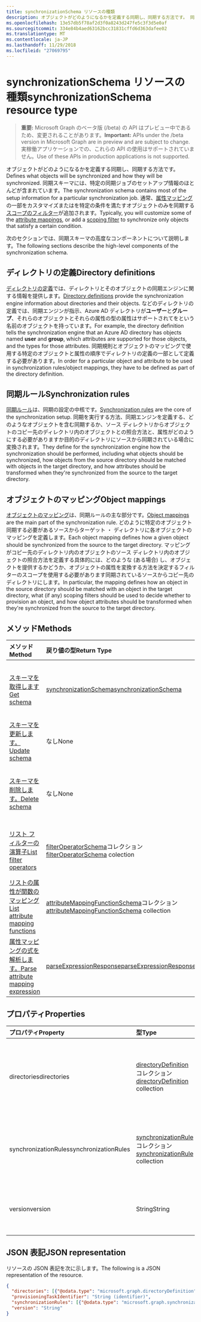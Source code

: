```yaml
---
title: synchronizationSchema リソースの種類
description: オブジェクトがどのようになるかを定義する同期し、同期する方法です。 同期スキーマには、特定の同期ジョブのセットアップ情報のほとんどが含まれています。 通常にするいくつかの属性のマッピングをカスタマイズするかを特定の条件を満たすオブジェクトのみを同期するスコープのフィルターを追加します。
ms.openlocfilehash: 13e57db5f78af2d3f0a8243d247fe5c3f3d5e0af
ms.sourcegitcommit: 334e84b4aed63162bcc31831cffd6d363dafee02
ms.translationtype: MT
ms.contentlocale: ja-JP
ms.lasthandoff: 11/29/2018
ms.locfileid: "27069795"
---
```

# <a name="synchronizationschema-resource-type"></a><span data-ttu-id="b156a-105">synchronizationSchema リソースの種類</span><span class="sxs-lookup"><span data-stu-id="b156a-105">synchronizationSchema resource type</span></span>

> <span data-ttu-id="b156a-106">**重要:** Microsoft Graph のベータ版 (/beta) の API はプレビュー中であるため、変更されることがあります。</span><span class="sxs-lookup"><span data-stu-id="b156a-106">**Important:** APIs under the /beta version in Microsoft Graph are in preview and are subject to change.</span></span> <span data-ttu-id="b156a-107">実稼働アプリケーションでの、これらの API の使用はサポートされていません。</span><span class="sxs-lookup"><span data-stu-id="b156a-107">Use of these APIs in production applications is not supported.</span></span>

<span data-ttu-id="b156a-108">オブジェクトがどのようになるかを定義する同期し、同期する方法です。</span><span class="sxs-lookup"><span data-stu-id="b156a-108">Defines what objects will be synchronized and how they will be synchronized.</span></span> <span data-ttu-id="b156a-109">同期スキーマには、特定の同期ジョブのセットアップ情報のほとんどが含まれています。</span><span class="sxs-lookup"><span data-stu-id="b156a-109">The synchronization schema contains most of the setup information for a particular synchronization job.</span></span> <span data-ttu-id="b156a-110">通常、[属性マッピング](synchronization-attributemapping.md)の一部をカスタマイズまたはを特定の条件を満たすオブジェクトのみを同期する[スコープのフィルター](synchronization-filter.md)が追加されます。</span><span class="sxs-lookup"><span data-stu-id="b156a-110">Typically, you will customize some of the [attribute mappings](synchronization-attributemapping.md), or add a [scoping filter](synchronization-filter.md) to synchronize only objects that satisfy a certain condition.</span></span>

<span data-ttu-id="b156a-111">次のセクションでは、同期スキーマの高度なコンポーネントについて説明します。</span><span class="sxs-lookup"><span data-stu-id="b156a-111">The following sections describe the high-level components of the synchronization schema.</span></span>

## <a name="directory-definitions"></a><span data-ttu-id="b156a-112">ディレクトリの定義</span><span class="sxs-lookup"><span data-stu-id="b156a-112">Directory definitions</span></span>

<span data-ttu-id="b156a-113">[ディレクトリの定義](synchronization-directorydefinition.md)では、ディレクトリとそのオブジェクトの同期エンジンに関する情報を提供します。</span><span class="sxs-lookup"><span data-stu-id="b156a-113">[Directory definitions](synchronization-directorydefinition.md) provide the synchronization engine information about directories and their objects.</span></span> <span data-ttu-id="b156a-114">などのディレクトリの定義では、同期エンジンが指示、Azure AD ディレクトリが**ユーザー**と**グループ**、それらのオブジェクトとそれらの属性の型の属性はサポートされてをという名前のオブジェクトを持っています。</span><span class="sxs-lookup"><span data-stu-id="b156a-114">For example, the directory definition tells the synchronization engine that an Azure AD directory has objects named **user** and **group**, which attributes are supported for those objects, and the types for those attributes.</span></span> <span data-ttu-id="b156a-115">同期規則とオブジェクトのマッピングで使用する特定のオブジェクトと属性の順序でディレクトリの定義の一部として定義する必要があります。</span><span class="sxs-lookup"><span data-stu-id="b156a-115">In order for a particular object and attribute to be used in synchronization rules/object mappings, they have to be defined as part of the directory definition.</span></span>

## <a name="synchronization-rules"></a><span data-ttu-id="b156a-116">同期ルール</span><span class="sxs-lookup"><span data-stu-id="b156a-116">Synchronization rules</span></span>

<span data-ttu-id="b156a-117">[同期ルール](synchronization-synchronizationrule.md)は、同期の設定の中核です。</span><span class="sxs-lookup"><span data-stu-id="b156a-117">[Synchronization rules](synchronization-synchronizationrule.md) are the core of the synchronization setup.</span></span> <span data-ttu-id="b156a-118">同期を実行する方法、同期エンジンを定義する、どのようなオブジェクトを含む同期するか、ソース ディレクトリからオブジェクトのコピー先のディレクトリ内のオブジェクトとの照合方法と、属性がどのようにする必要がありますか目的のディレクトリにソースから同期されている場合に変換されます。</span><span class="sxs-lookup"><span data-stu-id="b156a-118">They define for the synchronization engine how the synchronization should be performed, including what objects should be synchronized, how objects from the source directory should be matched with objects in the target directory, and how attributes should be transformed when they're synchronized from the source to the target directory.</span></span> 

## <a name="object-mappings"></a><span data-ttu-id="b156a-119">オブジェクトのマッピング</span><span class="sxs-lookup"><span data-stu-id="b156a-119">Object mappings</span></span>

<span data-ttu-id="b156a-120">[オブジェクトのマッピング](synchronization-objectmapping.md)は、同期ルールの主な部分です。</span><span class="sxs-lookup"><span data-stu-id="b156a-120">[Object mappings](synchronization-objectmapping.md) are the main part of the synchronization rule.</span></span> <span data-ttu-id="b156a-121">どのように特定のオブジェクト同期する必要があるソースからターゲット ・ ディレクトリに各オブジェクトのマッピングを定義します。</span><span class="sxs-lookup"><span data-stu-id="b156a-121">Each object mapping defines how a given object should be synchronized from the source to the target directory.</span></span> <span data-ttu-id="b156a-122">マッピングがコピー先のディレクトリ内のオブジェクトのソース ディレクトリ内のオブジェクトの照合方法を定義する具体的には、どのような (ある場合) し、オブジェクトを提供するかどうか、オブジェクトの属性を変換する方法を決定するフィルターのスコープを使用する必要があります同期されているソースからコピー先のディレクトリにします。</span><span class="sxs-lookup"><span data-stu-id="b156a-122">In particular, the mapping defines how an object in the source directory should be matched with an object in the target directory, what (if any) scoping filters should be used to decide whether to provision an object, and how object attributes should be transformed when they're synchronized from the source to the target directory.</span></span>

## <a name="methods"></a><span data-ttu-id="b156a-123">メソッド</span><span class="sxs-lookup"><span data-stu-id="b156a-123">Methods</span></span>

| <span data-ttu-id="b156a-124">メソッド</span><span class="sxs-lookup"><span data-stu-id="b156a-124">Method</span></span>        | <span data-ttu-id="b156a-125">戻り値の型</span><span class="sxs-lookup"><span data-stu-id="b156a-125">Return Type</span></span>               | <span data-ttu-id="b156a-126">説明</span><span class="sxs-lookup"><span data-stu-id="b156a-126">Description</span></span>                  |
|:--------------|:--------------------------|:-----------------------------|
|[<span data-ttu-id="b156a-127">スキーマを取得します</span><span class="sxs-lookup"><span data-stu-id="b156a-127">Get schema</span></span>](../api/synchronization-synchronizationschema-get.md)    |[<span data-ttu-id="b156a-128">synchronizationSchema</span><span class="sxs-lookup"><span data-stu-id="b156a-128">synchronizationSchema</span></span>](synchronization-synchronizationschema.md)   |<span data-ttu-id="b156a-129">**SynchronizationSchema**オブジェクトのプロパティと関係を参照してください。</span><span class="sxs-lookup"><span data-stu-id="b156a-129">Read properties and relationships of the **synchronizationSchema** object.</span></span>|
|[<span data-ttu-id="b156a-130">スキーマを更新します。</span><span class="sxs-lookup"><span data-stu-id="b156a-130">Update schema</span></span>](../api/synchronization-synchronizationschema-update.md)    |<span data-ttu-id="b156a-131">なし</span><span class="sxs-lookup"><span data-stu-id="b156a-131">None</span></span>   |<span data-ttu-id="b156a-132">同期スキーマを更新します。</span><span class="sxs-lookup"><span data-stu-id="b156a-132">Update the synchronization schema.</span></span> |
|[<span data-ttu-id="b156a-133">スキーマを削除します。</span><span class="sxs-lookup"><span data-stu-id="b156a-133">Delete schema</span></span>](../api/synchronization-synchronizationschema-delete.md)    |<span data-ttu-id="b156a-134">なし</span><span class="sxs-lookup"><span data-stu-id="b156a-134">None</span></span>   |<span data-ttu-id="b156a-135">スキーマを既定の構成にリセットする、カスタマイズされたスキーマを削除します。</span><span class="sxs-lookup"><span data-stu-id="b156a-135">Delete the customized schema, resetting the schema to the default configuration.</span></span> |
|[<span data-ttu-id="b156a-136">リスト フィルターの演算子</span><span class="sxs-lookup"><span data-stu-id="b156a-136">List filter operators</span></span>](../api/synchronization-synchronizationschema-filteroperators.md)    |<span data-ttu-id="b156a-137">[filterOperatorSchema](../resources/synchronization-filteroperatorschema.md)コレクション</span><span class="sxs-lookup"><span data-stu-id="b156a-137">[filterOperatorSchema](../resources/synchronization-filteroperatorschema.md) colection</span></span>   |<span data-ttu-id="b156a-138">スコープ フィルターでサポートされているすべての演算子の一覧を表示します。</span><span class="sxs-lookup"><span data-stu-id="b156a-138">List all operators supported in the scoping filters.</span></span> |
|[<span data-ttu-id="b156a-139">リストの属性が関数のマッピング</span><span class="sxs-lookup"><span data-stu-id="b156a-139">List attribute mapping functions</span></span>](../api/synchronization-synchronizationschema-functions.md)    |<span data-ttu-id="b156a-140">[attributeMappingFunctionSchema](../resources/synchronization-attributemappingfunctionschema.md)コレクション</span><span class="sxs-lookup"><span data-stu-id="b156a-140">[attributeMappingFunctionSchema](../resources/synchronization-attributemappingfunctionschema.md) collection</span></span>   |<span data-ttu-id="b156a-141">属性マッピングの式でサポートされているすべての関数の一覧を表示します。</span><span class="sxs-lookup"><span data-stu-id="b156a-141">List all functions supported in the attribute mapping expressions.</span></span> |
|[<span data-ttu-id="b156a-142">属性マッピングの式を解析します。</span><span class="sxs-lookup"><span data-stu-id="b156a-142">Parse attribute mapping expression</span></span>](../api/synchronization-synchronizationschema-parseexpression.md)|[<span data-ttu-id="b156a-143">parseExpressionResponse</span><span class="sxs-lookup"><span data-stu-id="b156a-143">parseExpressionResponse</span></span>](synchronization-parseexpressionresponse.md)|<span data-ttu-id="b156a-144">[AttributeMappingSource に文字列を解析します。</span><span class="sxs-lookup"><span data-stu-id="b156a-144">Parse a string expression into an [attributeMappingSource</span></span>|<span data-ttu-id="b156a-145">(../resources/synchronization_attributemappingsource.md) オブジェクト。</span><span class="sxs-lookup"><span data-stu-id="b156a-145">(../resources/synchronization_attributemappingsource.md) object.</span></span>|


## <a name="properties"></a><span data-ttu-id="b156a-146">プロパティ</span><span class="sxs-lookup"><span data-stu-id="b156a-146">Properties</span></span>

| <span data-ttu-id="b156a-147">プロパティ</span><span class="sxs-lookup"><span data-stu-id="b156a-147">Property</span></span>      | <span data-ttu-id="b156a-148">型</span><span class="sxs-lookup"><span data-stu-id="b156a-148">Type</span></span>      | <span data-ttu-id="b156a-149">説明</span><span class="sxs-lookup"><span data-stu-id="b156a-149">Description</span></span>    |
|:--------------|:----------|:---------------|
|<span data-ttu-id="b156a-150">directories</span><span class="sxs-lookup"><span data-stu-id="b156a-150">directories</span></span>            |<span data-ttu-id="b156a-151">[directoryDefinition](synchronization-directorydefinition.md)コレクション</span><span class="sxs-lookup"><span data-stu-id="b156a-151">[directoryDefinition](synchronization-directorydefinition.md) collection</span></span>   |<span data-ttu-id="b156a-152">ディレクトリおよび[synchronizationJob](synchronization-synchronizationjob.md)または[synchronizationTemplate](synchronization-synchronizationtemplate.md)の一部であるオブジェクトについて説明します。</span><span class="sxs-lookup"><span data-stu-id="b156a-152">Describes directories and objects that are part of the [synchronizationJob](synchronization-synchronizationjob.md) or [synchronizationTemplate](synchronization-synchronizationtemplate.md).</span></span> |
|<span data-ttu-id="b156a-153">synchronizationRules</span><span class="sxs-lookup"><span data-stu-id="b156a-153">synchronizationRules</span></span>   |<span data-ttu-id="b156a-154">[synchronizationRule](synchronization-synchronizationrule.md)コレクション</span><span class="sxs-lookup"><span data-stu-id="b156a-154">[synchronizationRule](synchronization-synchronizationrule.md) collection</span></span>   |<span data-ttu-id="b156a-155">[SynchronizationJob](synchronization-synchronizationjob.md)または[synchronizationTemplate](synchronization-synchronizationtemplate.md)、用に構成された同期規則のコレクション</span><span class="sxs-lookup"><span data-stu-id="b156a-155">A collection of synchronization rules configured for the [synchronizationJob](synchronization-synchronizationjob.md) or [synchronizationTemplate](synchronization-synchronizationtemplate.md),</span></span> |
|<span data-ttu-id="b156a-156">version</span><span class="sxs-lookup"><span data-stu-id="b156a-156">version</span></span>                |<span data-ttu-id="b156a-157">String</span><span class="sxs-lookup"><span data-stu-id="b156a-157">String</span></span>                             |<span data-ttu-id="b156a-158">スキーマ変更のたびに自動的に更新、スキーマのバージョン。</span><span class="sxs-lookup"><span data-stu-id="b156a-158">The version of the schema, updated automatically with every schema change.</span></span>|


## <a name="json-representation"></a><span data-ttu-id="b156a-159">JSON 表記</span><span class="sxs-lookup"><span data-stu-id="b156a-159">JSON representation</span></span>

<span data-ttu-id="b156a-160">リソースの JSON 表記を次に示します。</span><span class="sxs-lookup"><span data-stu-id="b156a-160">The following is a JSON representation of the resource.</span></span>

<!-- {
  "blockType": "resource",
  "optionalProperties": [

  ],
  "@odata.type": "microsoft.graph.synchronizationSchema"
}-->

```json
{
  "directories": [{"@odata.type": "microsoft.graph.directoryDefinition"}],
  "provisioningTaskIdentifier": "String (identifier)",
  "synchronizationRules": [{"@odata.type": "microsoft.graph.synchronizationRule"}],
  "version": "String"
}
```

<!-- uuid: 8fcb5dbc-d5aa-4681-8e31-b001d5168d79
2015-10-25 14:57:30 UTC -->
<!-- {
  "type": "#page.annotation",
  "description": "synchronizationSchema resource",
  "keywords": "",
  "section": "documentation",
  "tocPath": ""
}-->
